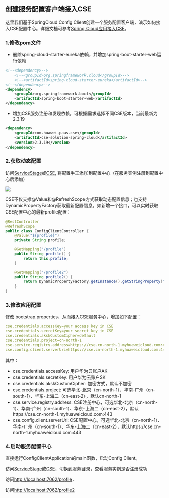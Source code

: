 ## 创建服务配置客户端接入CSE

这里我们基于SpringCloud Config Client创建一个服务配置客户端，演示如何接入CSE配置中心。详细文档可参考[Spring Cloud应用接入CSE](https://support.huaweicloud.com/devg-cse/cse_03_0096.html)。

### 1.修改pom文件

- 删除spring-cloud-starter-eureka依赖，并增加spring-boot-starter-web运行依赖

```xml
<!--<dependency>-->
	<!--<groupId>org.springframework.cloud</groupId>-->
	<!--<artifactId>spring-cloud-starter-eureka</artifactId>-->
<!--</dependency>-->
<dependency>
	<groupId>org.springframework.boot</groupId>
	<artifactId>spring-boot-starter-web</artifactId>
</dependency>
```

- 增加CSE服务注册和发现依赖。可根据需求选择不同CSE版本，当前最新为2.3.19

```xml
<dependency>
	<groupId>com.huawei.paas.cse</groupId>
	<artifactId>cse-solution-spring-cloud</artifactId>
	<version>2.3.19</version>
</dependency>
```

### 2.获取动态配置
访问[ServiceStage](https://console.huaweicloud.com/servicestage/?region=cn-north-1#/cse/services/tab/services)或[CSE](https://console.huaweicloud.com/cse/?region=cn-north-1#/cse/services/tab/services), 将配置手工添加到配置中心（在服务实例注册到配置中心后添加）

![](https://github.com/cse-sample/springcloud-2-cse/blob/master/springcloud-2-cse-sample/images/service_config.png)

CSE不仅支撑@Value和@RefreshScope方式获取动态配置信息；也支持DynamicPropertyFactory获取最新配置信息。如新增一个接口，可以实时获取CSE配置中心的最新profile配置：

```Java
@RestController
@RefreshScope
public class ConfigClientController {
	@Value("${profile}")
	private String profile;

	@GetMapping("/profile")
	public String profile() {
		return this.profile;
	}

	@GetMapping("/profile2")
	public String profile2() {
		return DynamicPropertyFactory.getInstance().getStringProperty("profile", null).getValue();
	}
}
```

### 3.修改应用配置
修改 bootstrap.properties，从而接入CSE服务中心，增加如下配置：

```yaml
cse.credentials.accessKey=your access key in CSE
cse.credentials.secretKey=your secret key in CSE
cse.credentials.akskCustomCipher=default
cse.credentials.project=cn-north-1
cse.service.registry.address=https://cse.cn-north-1.myhuaweicloud.com:443
cse.config.client.serverUri=https://cse.cn-north-1.myhuaweicloud.com:443
```
其中：

* cse.credentials.accessKey: 用户华为云账户AK
* cse.credentials.secretKey: 用户华为云账户SK
* cse.credentials.akskCustomCipher: 加密方式，默认不加密
* cse.credentials.project: 可选华北-北京（cn-north-1）、华南-广州（cn-south-1）、华东-上海二（cn-east-2），默认cn-north-1
* cse.service.registry.address: CSE注册中心，可选华北-北京（cn-north-1）、华南-广州（cn-south-1）、华东-上海二（cn-east-2），默认https://cse.cn-north-1.myhuaweicloud.com:443
* cse.config.client.serverUri: CSE配置中心，可选华北-北京（cn-north-1）、华南-广州（cn-south-1）、华东-上海二（cn-east-2），默认https://cse.cn-north-1.myhuaweicloud.com:443

### 4.启动服务配置中心

直接运行ConfigClientApplication的main函数，启动Config Client。

访问[ServiceStage](https://console.huaweicloud.com/servicestage/?region=cn-north-1#/cse/services/tab/services)或[CSE](https://console.huaweicloud.com/cse/?region=cn-north-1#/cse/services/tab/services)，切换到服务目录，查看服务实例是否注册成功

访问[http://localhost:7062/profile](http://localhost:7061/profile)，

访问[http://localhost:7062/profile2](http://localhost:7061/profile2)
